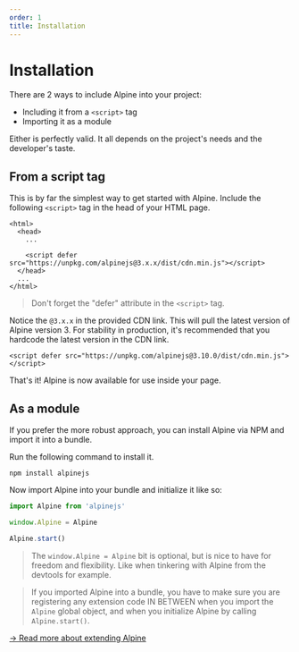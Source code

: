 ```yaml
---
order: 1
title: Installation
---
```


# Installation

There are 2 ways to include Alpine into your project:

* Including it from a `<script>` tag
* Importing it as a module

Either is perfectly valid. It all depends on the project's needs and the developer's taste.

<a name="from-a-script-tag"></a>
## From a script tag

This is by far the simplest way to get started with Alpine. Include the following `<script>` tag in the head of your HTML page.

```alpine
<html>
  <head>
    ...

    <script defer src="https://unpkg.com/alpinejs@3.x.x/dist/cdn.min.js"></script>
  </head>
  ...
</html>
```

> Don't forget the "defer" attribute in the `<script>` tag.

Notice the `@3.x.x` in the provided CDN link. This will pull the latest version of Alpine version 3. For stability in production, it's recommended that you hardcode the latest version in the CDN link.

```alpine
<script defer src="https://unpkg.com/alpinejs@3.10.0/dist/cdn.min.js"></script>
```

That's it! Alpine is now available for use inside your page.

<a name="as-a-module"></a>
## As a module

If you prefer the more robust approach, you can install Alpine via NPM and import it into a bundle.

Run the following command to install it.

```shell
npm install alpinejs
```

Now import Alpine into your bundle and initialize it like so:

```js
import Alpine from 'alpinejs'

window.Alpine = Alpine

Alpine.start()
```

> The `window.Alpine = Alpine` bit is optional, but is nice to have for freedom and flexibility. Like when tinkering with Alpine from the devtools for example.


> If you imported Alpine into a bundle, you have to make sure you are registering any extension code IN BETWEEN when you import the `Alpine` global object, and when you initialize Alpine by calling `Alpine.start()`.


[→ Read more about extending Alpine](/advanced/extending)
